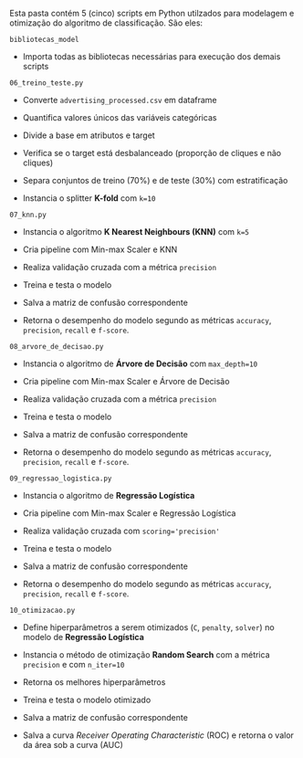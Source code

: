Esta pasta contém 5 (cinco) scripts em Python utilzados para modelagem e otimização do algoritmo de classificação. São eles:

`bibliotecas_model`

* Importa todas as bibliotecas necessárias para execução dos demais scripts

`06_treino_teste.py`

* Converte `advertising_processed.csv` em dataframe

* Quantifica valores únicos das variáveis categóricas

* Divide a base em atributos e target

* Verifica se o target está desbalanceado (proporção de cliques e não cliques)

* Separa conjuntos de treino (70%) e de teste (30%) com estratificação

* Instancia o splitter **K-fold** com `k=10`

`07_knn.py`

* Instancia o algoritmo **K Nearest Neighbours (KNN)** com `k=5`

* Cria pipeline com Min-max Scaler e KNN

* Realiza validação cruzada com a métrica `precision`

* Treina e testa o modelo

* Salva a matriz de confusão correspondente

* Retorna o desempenho do modelo segundo as métricas `accuracy`, `precision`, `recall` e `f-score`.

`08_arvore_de_decisao.py`

* Instancia o algoritmo de **Árvore de Decisão** com `max_depth=10`

* Cria pipeline com Min-max Scaler e Árvore de Decisão

* Realiza validação cruzada com a métrica `precision`

* Treina e testa o modelo

* Salva a matriz de confusão correspondente

* Retorna o desempenho do modelo segundo as métricas `accuracy`, `precision`, `recall` e `f-score`.

`09_regressao_logistica.py`

* Instancia o algoritmo de **Regressão Logística**

* Cria pipeline com Min-max Scaler e Regressão Logística

* Realiza validação cruzada com `scoring='precision'`

* Treina e testa o modelo

* Salva a matriz de confusão correspondente

* Retorna o desempenho do modelo segundo as métricas `accuracy`, `precision`, `recall` e `f-score`.

`10_otimizacao.py`

* Define hiperparâmetros a serem otimizados (`C`, `penalty`, `solver`) no modelo de **Regressão Logística**

* Instancia o método de otimização **Random Search** com a métrica `precision` e com `n_iter=10`

* Retorna os melhores hiperparâmetros

* Treina e testa o modelo otimizado

* Salva a matriz de confusão correspondente

* Salva a curva *Receiver Operating Characteristic* (ROC) e retorna o valor da área sob a curva (AUC)